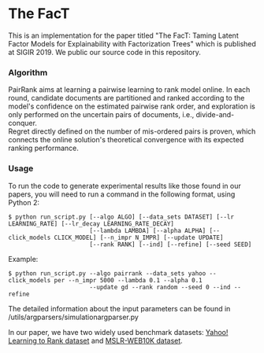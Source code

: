 # The FacT

This is an implementation for the paper titled "The FacT: Taming Latent Factor Models for Explainability with Factorization Trees" which is published at SIGIR 2019. We public our source code in this repository.

### Algorithm
PairRank aims at learning a pairwise learning to rank model online. In each round, candidate documents are partitioned and ranked according to the model's confidence on the estimated pairwise rank order, and exploration is only performed on the uncertain pairs of documents, i.e., divide-and-conquer.  
Regret directly defined on the number of mis-ordered pairs is proven, which connects the online solution's theoretical convergence with its expected ranking performance.

### Usage
To run the code to generate experimental results like those found in our papers, you will need to run a command in the following format, using Python 2:
```
$ python run_script.py [--algo ALGO] [--data_sets DATASET] [--lr LEARNING_RATE] [--lr_decay LEARNING_RATE_DECAY]
                       [--lambda LAMBDA] [--alpha ALPHA] [--click_models CLICK_MODEL] [--n_impr N_IMPR] [--update UPDATE]
                       [--rank RANK] [--ind] [--refine] [--seed SEED] 
```
Example:
```
$ python run_script.py --algo pairrank --data_sets yahoo --click_models per --n_impr 5000 --lambda 0.1 --alpha 0.1 
                       --update gd --rank random --seed 0 --ind --refine
```
The detailed information about the input parameters can be found in /utils/argparsers/simulationargparser.py 

In our paper, we have two widely used benchmark datasets: [Yahoo! Learning to Rank dataset](https://webscope.sandbox.yahoo.com/catalog.php?datatype=c) and [MSLR-WEB10K dataset](https://www.microsoft.com/en-us/research/project/mslr/).



